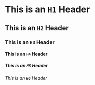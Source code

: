 # This is an **`H1`** Header
## This is an **`H2`** Header
### This is an **`H3`** Header
#### This is an **`H4`** Header
##### This is an **`H5`** Header
###### This is an **`H6`** Header
